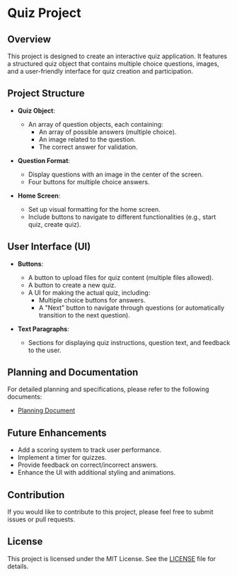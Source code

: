 # Quiz Project

## Overview

This project is designed to create an interactive quiz application. It features a structured quiz object that contains multiple choice questions, images, and a user-friendly interface for quiz creation and participation.

## Project Structure

- **Quiz Object**: 
  - An array of question objects, each containing:
    - An array of possible answers (multiple choice).
    - An image related to the question.
    - The correct answer for validation.
  
- **Question Format**:
  - Display questions with an image in the center of the screen.
  - Four buttons for multiple choice answers.
  
- **Home Screen**:
  - Set up visual formatting for the home screen.
  - Include buttons to navigate to different functionalities (e.g., start quiz, create quiz).

## User Interface (UI)

- **Buttons**:
  - A button to upload files for quiz content (multiple files allowed).
  - A button to create a new quiz.
  - A UI for making the actual quiz, including:
    - Multiple choice buttons for answers.
    - A "Next" button to navigate through questions (or automatically transition to the next question).
  
- **Text Paragraphs**:
  - Sections for displaying quiz instructions, question text, and feedback to the user.

## Planning and Documentation

For detailed planning and specifications, please refer to the following documents:

- [Planning Document](https://docs.google.com/document/d/1NxcU5BQWk3Ds6V_Zy2exk5Fpl4MntixdXpSHRBxUAlk/edit?pli=1)

## Future Enhancements

- Add a scoring system to track user performance.
- Implement a timer for quizzes.
- Provide feedback on correct/incorrect answers.
- Enhance the UI with additional styling and animations.

## Contribution

If you would like to contribute to this project, please feel free to submit issues or pull requests.

## License

This project is licensed under the MIT License. See the [LICENSE](LICENSE) file for details.
